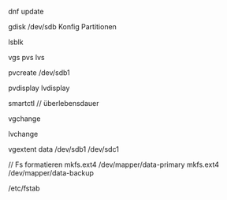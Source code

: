 dnf update

gdisk /dev/sdb
Konfig Partitionen

lsblk

vgs
pvs
lvs

pvcreate /dev/sdb1

pvdisplay
lvdisplay

smartctl // überlebensdauer

vgchange

lvchange

vgextent data /dev/sdb1 /dev/sdc1

// Fs formatieren
mkfs.ext4 /dev/mapper/data-primary
mkfs.ext4 /dev/mapper/data-backup

/etc/fstab


